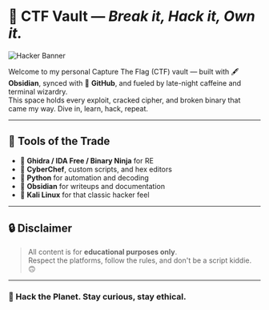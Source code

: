 # 🧠 CTF Vault — *Break it, Hack it, Own it.*

![Hacker Banner](https://i.imgur.com/JR1yt0F.jpeg)

Welcome to my personal Capture The Flag (CTF) vault — built with 🖋️ **Obsidian**, synced with 🔄 **GitHub**, and fueled by late-night caffeine and terminal wizardry.  
This space holds every exploit, cracked cipher, and broken binary that came my way. Dive in, learn, hack, repeat.

---

## 🧠 Tools of the Trade

- 🧪 **Ghidra / IDA Free / Binary Ninja** for RE
- 🔐 **CyberChef**, custom scripts, and hex editors
- 🐍 **Python** for automation and decoding
- 📜 **Obsidian** for writeups and documentation
- 🧰 **Kali Linux** for that classic hacker feel

---

## 🔒 Disclaimer

> All content is for **educational purposes only**.  
> Respect the platforms, follow the rules, and don't be a script kiddie. 🙃

---

### 👊 Hack the Planet. Stay curious, stay ethical.
